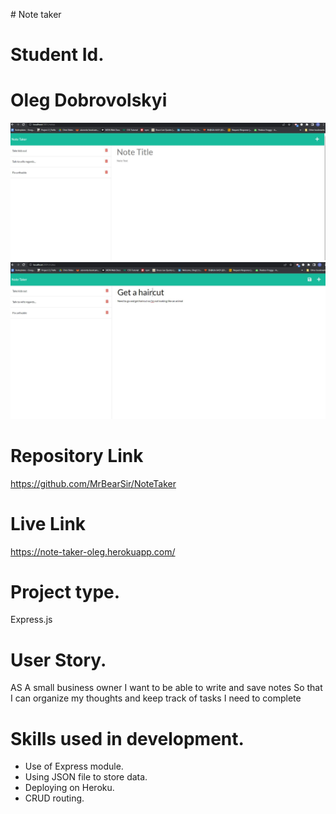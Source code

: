 <h># Note taker</h>
# Student Id.
# Oleg Dobrovolskyi

<img src="./public/assets/images/Snippet1.JPG">
<img src="./public/assets/images/Snippet2.JPG">

# Repository Link
https://github.com/MrBearSir/NoteTaker

# Live Link
https://note-taker-oleg.herokuapp.com/

# Project type.
Express.js

# User Story.
AS A small business owner
I want to be able to write and save notes
So that I can organize my thoughts and keep track of tasks I need to complete

# Skills used in development.
<ul>
<li>Use of Express module.</li>
<li>Using JSON file to store data.</li>
<li>Deploying on Heroku.</li>
<li>CRUD routing.</li>
</ul>
